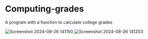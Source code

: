 # Computing-grades
A program with a function to calculate college grades

![Screenshot 2024-08-26 141150](https://github.com/user-attachments/assets/a9075f30-56a8-4d71-be72-9cb602cd8b62)
![Screenshot 2024-08-26 141203](https://github.com/user-attachments/assets/64039e1d-97c4-496f-8a83-3195ff2df3ee)
